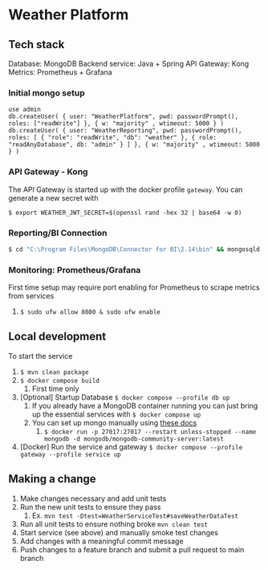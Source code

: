 # Weather Platform

## Tech stack
Database: MongoDB
Backend service: Java + Spring
API Gateway: Kong
Metrics: Prometheus + Grafana

### Initial mongo setup
```mongosh
use admin
db.createUser( { user: "WeatherPlatform", pwd: passwordPrompt(), roles: ["readWrite"] }, { w: "majority" , wtimeout: 5000 } )
db.createUser( { user: "WeatherReporting", pwd: passwordPrompt(), roles: [ { "role": "readWrite", "db": "weather" }, { role: "readAnyDatabase", db: "admin" } ] }, { w: "majority" , wtimeout: 5000 } )
```

### API Gateway - Kong
The API Gateway is started up with the docker profile ```gateway```.
You can generate a new secret with
```
$ export WEATHER_JWT_SECRET=$(openssl rand -hex 32 | base64 -w 0)
```

### Reporting/BI Connection
```cmd
$ cd "C:\Program Files\MongoDB\Connector for BI\2.14\bin" && mongosqld.exe /p 27017 /sampleNamespaces weather.weather /schemaName weather /schemaSource weather /schemaMode auto /sampleSize 0 --auth --mongo-username %MONGO_WEATHER_REPORTING% --mongo-password %MONGO_WEATHER_REPORTING_PASSWORD%
```

### Monitoring: Prometheus/Grafana
First time setup may require port enabling for Prometheus to scrape metrics from services

1. ```$ sudo ufw allow 8080 & sudo ufw enable```

## Local development
To start the service
1. ```$ mvn clean package```
2. ```$ docker compose build```
   1. First time only
3. [Optional] Startup Database ```$ docker compose --profile db up```
   1. If you already have a MongoDB container running you can just bring up the essential services with ```$ docker compose up```
   2. You can set up mongo manually using [these docs](https://www.mongodb.com/docs/manual/tutorial/install-mongodb-community-with-docker/)
      1. ```$ docker run -p 27017:27017 --restart unless-stopped --name mongodb -d mongodb/mongodb-community-server:latest```
4. [Docker] Run the service and gateway ```$ docker compose --profile gateway --profile service up```

## Making a change
1. Make changes necessary and add unit tests
2. Run the new unit tests to ensure they pass
   1. Ex. ```mvn test -Dtest=WeatherServiceTest#saveWeatherDataTest```
3. Run all unit tests to ensure nothing broke ```mvn clean test```
4. Start service (see above) and manually smoke test changes
5. Add changes with a meaningful commit message
6. Push changes to a feature branch and submit a pull request to main branch